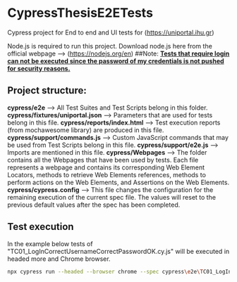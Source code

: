 # CypressThesisE2ETests
Cypress project for End to end and UI tests for (https://uniportal.ihu.gr)

Node.js is required to run this project. Download node.js here from the official webpage --> (https://nodejs.org/en)
##Note: 
<u><strong>Tests that require login can not be executed since the password of my credentials is not pushed for security reasons.</strong></u>

## Project structure: 
**cypress/e2e**  --> All Test Suites and Test Scripts belong in this folder.
**cypress/fixtures/uniportal.json**  --> Parameters that are used for tests belong in this file.
**cypress/reports/index.html**  --> Test execution reports (from mochawesome library) are produced in this file.
**cypress/support/commands.js**  --> Custom JavaScript commands that may be used from Test Scripts belong in this file.
**cypress/support/e2e.js**  --> Imports are mentioned in this file.
**cypress/Webpages**  --> The folder contains all the Webpages that have been used by tests. Each file represents a webpage and contains its corresponding Web Element Locators, methods to retrieve Web Elements references, methods to perform actions on the Web Elements, and Assertions on the Web Elements.
**cypress/cypress.config**  --> This file changes the configuration for the remaining execution of the current spec file. The values will reset to the previous default values after the spec has been completed.


## Test execution
In the example below tests of "TC01_LogInCorrectUsernameCorrectPasswordOK.cy.js" will be executed in headed more and Chrome browser.
```bash
npx cypress run --headed --browser chrome --spec cypress\e2e\TC01_LogInCorrectUsernameCorrectPasswordOK.cy.js
```


